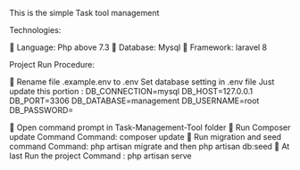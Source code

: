 This is the simple Task tool management

Technologies:

	Language: Php above 7.3
	Database: Mysql 
	Framework: laravel 8

Project Run Procedure:

	Rename file .example.env to .env 
Set database setting in .env file
Just update this portion : 
DB_CONNECTION=mysql
DB_HOST=127.0.0.1
DB_PORT=3306
DB_DATABASE=management
DB_USERNAME=root
DB_PASSWORD=

	Open command prompt in Task-Management-Tool folder
	Run Composer update Command
Command: composer update
	Run migration and seed command
Command: php artisan migrate and then  php artisan db:seed
	At last Run the project
Command : php artisan serve

